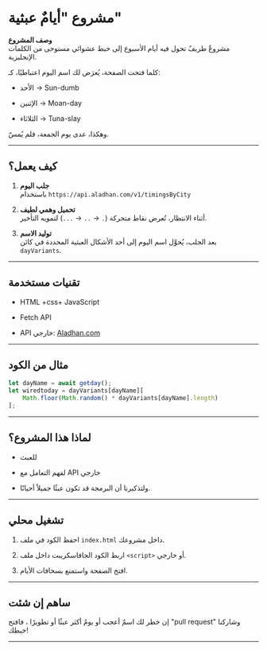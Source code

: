 #  مشروع "أيامٌ عبثية"

**وصف المشروع**  
مشروعٌ طريفٌ تحول فيه أيام الأسبوع إلى خبط عشوائي مستوحى من الكلمات الإنجليزية.

كلما فتحت الصفحة، يُعرَض لك اسم اليوم اعتباطيًا، كـ:

- الأحد → Sun-dumb
    
- الإثنين → Moan-day
    
- الثلاثاء → Tuna-slay  
  
وهكذا، عدى يوم الجمعة، فلم يُمسّ.

---

##  كيف يعمل؟

1. **جلب اليوم**  
    باستخدام `https://api.aladhan.com/v1/timingsByCity` 
    
2. **تحميل وهمي لطيف**  
    أثناء الانتظار، تُعرض نقاط متحركة (`.` → `..` → `...`) لتمويه التأخير.
    
3. **توليد الاسم**  
    بعد الجلب، يُحوَّل اسم اليوم إلى أحد الأشكال العبثية المحددة في كائن `dayVariants`.
    

---

##  تقنيات مستخدمة

- HTML +css+ JavaScript
    
- Fetch API
    
- API خارجي: [Aladhan.com](https://aladhan.com/prayer-times-api)
    
    
---

##  مثال من الكود

```js
let dayName = await getday();
let wiredtoday = dayVariants[dayName][
    Math.floor(Math.random() * dayVariants[dayName].length)
];
```

---

##  لماذا هذا المشروع؟

- للعبث 
    
- لفهم التعامل مع API خارجي
    
- ولتذكيرنا أن البرمجة قد تكون عبثًا جميلاً أحيانًا.
    

---

##  تشغيل محلي

1. احفظ الكود في ملف `index.html` داخل مشروعك.
    
2. اربط الكود الجافاسكريبت داخل ملف `<script>` أو خارجي.
    
3. افتح الصفحة واستمتع بسخافات الأيام.
    
---

##  ساهم إن شئت

إن خطر لك اسمٌ أعجب أو يومٌ أكثر عبثًا أو تطويرًا ، فافتح "pull request" وشاركنا خبطك!

---
